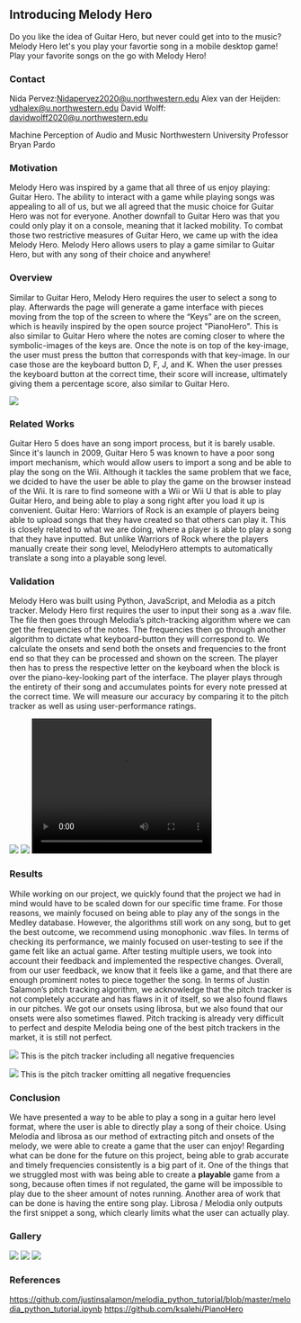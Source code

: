## Introducing Melody Hero

Do you like the idea of Guitar Hero, but never could get into to the music? Melody Hero let's you play your favortie song in a mobile desktop game! Play your favorite songs on the go with Melody Hero!

### Contact
Nida Pervez:Nidapervez2020@u.northwestern.edu
Alex van der Heijden: vdhalex@u.northwestern.edu
David Wolff: davidwolff2020@u.northwestern.edu 

Machine Perception of Audio and Music Northwestern University Professor Bryan Pardo

### Motivation
  Melody Hero was inspired by a game that all three of us enjoy playing: Guitar Hero. The ability to interact with a game while playing songs was appealing to all of us, but we all agreed that the music choice for Guitar Hero was not for everyone. Another downfall to Guitar Hero was that you could only play it on a console, meaning that it lacked mobility. To combat those two restrictive measures of Guitar Hero, we came up with the idea Melody Hero. Melody Hero allows users to play a game similar to Guitar Hero, but with any song of their choice and anywhere! 

### Overview
  Similar to Guitar Hero, Melody Hero requires the user to select a song to play. Afterwards the page will generate a game interface with pieces moving from the top of the screen to where the “Keys” are on the screen, which is heavily inspired by the open source project "PianoHero". This is also similar to Guitar Hero where the notes are coming closer to where the symbolic-images of the keys are. Once the note is on top of the key-image, the user must press the button that corresponds with that key-image. In our case those are the keyboard button D, F, J, and K. When the user presses the keyboard button at the correct time, their score will increase, ultimately giving them a percentage score, also similar to Guitar Hero.
  
![](pic0.png)
  
### Related Works
  Guitar Hero 5 does have an song import process, but it is barely usable. Since it's launch in 2009, Guitar Hero 5 was known to have a poor song import mechanism, which would allow users to import a song and be able to play the song on the Wii. Although it tackles the same problem that we face, we dcided to have the user be able to play the game on the browser instead of the Wii. It is rare to find someone with a Wii or Wii U that is able to play Guitar Hero, and being able to play a song right after you load it up is convenient.
   Guitar Hero: Warriors of Rock is an example of players being able to upload songs that they have created so that others can play it. This is closely related to what we are doing, where a player is able to play a song that they have inputted. But unlike Warriors of Rock where the players manually create their song level, MelodyHero attempts to automatically translate a song into a playable song level.
  
### Validation
  Melody Hero was built using Python, JavaScript, and Melodia as a pitch tracker. Melody Hero first requires the user to input their song as a .wav file. The file then goes through Melodia’s pitch-tracking algorithm where we can get the frequencies of the notes. The frequencies then go through another algorithm to dictate what keyboard-button they will correspond to. We calculate the onsets and send both the onsets and frequencies to the front end so that they can be processed and shown on the screen. The player then has to press the respective letter on the keyboard when the block is over the piano-key-looking part of the interface. The player plays through the entirety of their song and accumulates points for every note pressed at the correct time. We will measure our accuracy by comparing it to the pitch tracker as well as using user-performance ratings.

![](user1.jpg)
![](user2.jpg)
<video width="320" height="240" controls>
  <source src="usergameplay.mp4" type="video/mp4">
</video>

### Results
  While working on our project, we quickly found that the project we had in mind would have to be scaled down for our specific time frame. For those reasons, we mainly focused on being able to play any of the songs in the Medley database. However, the algorithms still work on any song, but to get the best outcome, we recommend using monophonic .wav files. In terms of checking its performance, we mainly focused on user-testing to see if the game felt like an actual game. After testing multiple users, we took into account their feedback and implemented the respective changes. Overall, from our user feedback, we know that it feels like a game, and that there are enough prominent notes to piece together the song. In terms of Justin Salamon’s pitch tracking algorithm, we acknowledge that the pitch tracker is not completely accurate and has flaws in it of itself, so we also found flaws in our pitches. We got our onsets using librosa, but we also found that our onsets were also sometimes flawed. Pitch tracking is already very difficult to perfect and despite Melodia being one of the best pitch trackers in the market, it is still not perfect.
  
![](includes.png)
This is the pitch tracker including all negative frequencies

![](Omitting.png)
This is the pitch tracker omitting all negative frequencies

### Conclusion
  We have presented a way to be able to play a song in a guitar hero level format, where the user is able to directly play a song of their choice. Using Melodia and librosa as our method of extracting pitch and onsets of the melody, we were able to create a game that the user can enjoy!
   Regarding what can be done for the future on this project, being able to grab accurate and timely frequencies consistently is a big part of it. One of the things that we struggled most with was being able to create a <b>playable</b> game from a song, because often times if not regulated, the game will be impossible to play due to the sheer amount of notes running. Another area of work that can be done is having the entire song play. Librosa / Melodia only outputs the first snippet a song, which clearly limits what the user can actually play.


### Gallery
![](pic1.png)
![](pic2.png)
![](pic3.png)


### References 
https://github.com/justinsalamon/melodia_python_tutorial/blob/master/melodia_python_tutorial.ipynb
https://github.com/ksalehi/PianoHero

